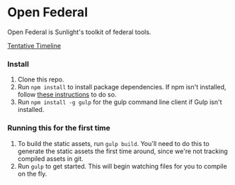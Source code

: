 # Open Federal
Open Federal is Sunlight's toolkit of federal tools.

[Tentative Timeline](https://github.com/sunlightlabs/openfederal/wiki)

### Install
1. Clone this repo.
2. Run `npm install` to install package dependencies. If npm isn't installed, follow [these instructions](https://docs.npmjs.com/getting-started/installing-node) to do so.
3. Run `npm install -g gulp` for the gulp command line client if Gulp isn't installed.

### Running this for the first time
1. To build the static assets, run `gulp build`. You'll need to do this to generate the static assets the first time around, since we're not tracking compiled assets in git.
2. Run `gulp` to get started. This will begin watching files for you to compile on the fly.

